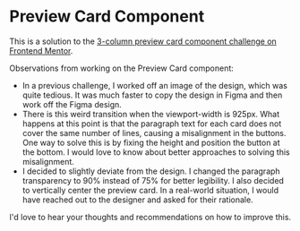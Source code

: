 # Preview Card Component

This is a solution to the [3-column preview card component challenge on Frontend Mentor](https://www.frontendmentor.io/challenges/3column-preview-card-component-pH92eAR2-).

Observations from working on the Preview Card component:

- In a previous challenge, I worked off an image of the design, which was quite tedious. It was much faster to copy the design in Figma and then work off the Figma design.
- There is this weird transition when the viewport-width is 925px. What happens at this point is that the paragraph text for each card does not cover the same number of lines, causing a misalignment in the buttons. One way to solve this is by fixing the height and position the button at the bottom. I would love to know about better approaches to solving this misalignment.
- I decided to slightly deviate from the design. I changed the paragraph transparency to 90% instead of 75% for better legibility. I also decided to vertically center the preview card. In a real-world situation, I would have reached out to the designer and asked for their rationale.

I'd love to hear your thoughts and recommendations on how to improve this.